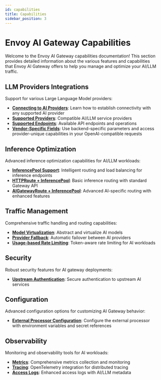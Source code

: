 ```yaml
---
id: capabilities
title: Capabilities
sidebar_position: 3
---
```


# Envoy AI Gateway Capabilities

Welcome to the Envoy AI Gateway capabilities documentation! This section provides detailed information about the various features and capabilities that Envoy AI Gateway offers to help you manage and optimize your AI/LLM traffic.

## LLM Providers Integrations

Support for various Large Language Model providers:

- **[Connecting to AI Providers](./llm-integrations/connect-providers.md)**: Learn how to establish connectivity with any supported AI provider
- **[Supported Providers](./llm-integrations/supported-providers.md)**: Compatible AI/LLM service providers
- **[Supported Endpoints](./llm-integrations/supported-endpoints.md)**: Available API endpoints and operations
- **[Vendor-Specific Fields](./llm-integrations/vendor-specific-fields.md)**: Use backend-specific parameters and access provider-unique capabilities in your OpenAI-compatible requests

## Inference Optimization

Advanced inference optimization capabilities for AI/LLM workloads:

- **[InferencePool Support](./inference/inferencepool-support.md)**: Intelligent routing and load balancing for inference endpoints
- **[HTTPRoute + InferencePool](./inference/httproute-inferencepool.md)**: Basic inference routing with standard Gateway API
- **[AIGatewayRoute + InferencePool](./inference/aigatewayroute-inferencepool.md)**: Advanced AI-specific routing with enhanced features

## Traffic Management

Comprehensive traffic handling and routing capabilities:

- **[Model Virtualization](./traffic/model-virtualization.md)**: Abstract and virtualize AI models
- **[Provider Fallback](./traffic/provider-fallback.md)**: Automatic failover between AI providers
- **[Usage-based Rate Limiting](./traffic/usage-based-ratelimiting.md)**: Token-aware rate limiting for AI workloads

## Security

Robust security features for AI gateway deployments:

- **[Upstream Authentication](./security/upstream-auth.mdx)**: Secure authentication to upstream AI services

## Configuration

Advanced configuration options for customizing AI Gateway behavior:

- **[External Processor Configuration](./configuration/external-processor.md)**: Configure the external processor with environment variables and secret references

## Observability

Monitoring and observability tools for AI workloads:

- **[Metrics](./observability/metrics.md)**: Comprehensive metrics collection and monitoring
- **[Tracing](./observability/tracing.md)**: OpenTelemetry integration for distributed tracing
- **[Access Logs](./observability/accesslogs.md)**: Enhanced access logs with AI/LLM metadata
